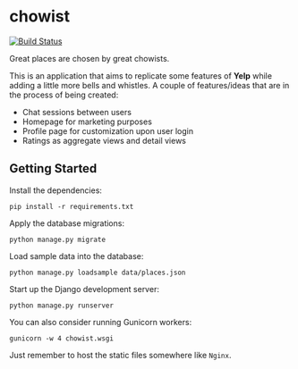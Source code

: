 # chowist

[![Build Status](https://travis-ci.org/huangsam/chowist.svg?branch=master)](https://travis-ci.org/huangsam/chowist)

Great places are chosen by great chowists.

This is an application that aims to replicate some features of **Yelp** while adding a little more bells and whistles. A couple of features/ideas that are in the process of being created:

- Chat sessions between users
- Homepage for marketing purposes
- Profile page for customization upon user login
- Ratings as aggregate views and detail views

## Getting Started

Install the dependencies:

    pip install -r requirements.txt

Apply the database migrations:

    python manage.py migrate

Load sample data into the database:

    python manage.py loadsample data/places.json

Start up the Django development server:

    python manage.py runserver

You can also consider running Gunicorn workers:

    gunicorn -w 4 chowist.wsgi

Just remember to host the static files somewhere like `Nginx`.
